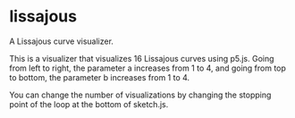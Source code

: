 # lissajous
A Lissajous curve visualizer.

This is a visualizer that visualizes 16 Lissajous curves using p5.js.  Going from left to right, the parameter a increases from 1 to 4, and going from top to bottom, the parameter b increases from 1 to 4.  

You can change the number of visualizations by changing the stopping point of the loop at the bottom of sketch.js.
